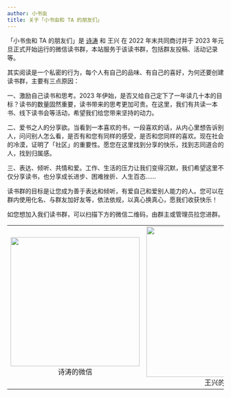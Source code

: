 ```yaml
---
author: 小书虫
title: 关于「小书虫和 TA 的朋友们」
---
```


「小书虫和 TA 的朋友们」是 [诗涛](https://shitao.netlify.app/) 和 王兴 在 2022 年末共同商讨并于 2023 年元旦正式开始运行的微信读书群，本站服务于该读书群，包括群友投稿、活动记录等。

其实阅读是一个私密的行为，每个人有自己的品味、有自己的喜好，为何还要创建读书群，主要有三点原因：

一、激励自己读书和思考。2023 年伊始，是否又给自己定下了一年读几十本的目标？读书的数量固然重要，读书带来的思考更加可贵。在这里，我们有共读一本书、线下读书会等活动，希望我们给您带来坚持的动力。

二、爱书之人的分享欲。当看到一本喜欢的书，一段喜欢的话，从内心里想告诉别人，问问别人怎么看，是否有和您有同样的感受，是否和您同样的喜欢。现在社会的冷漠，证明了「社区」的重要性。愿您在这里找到分享的快乐，找到志同道合的人，找到归属感。

三、表达、倾听、共情和爱。工作、生活的压力让我们变得沉默，我们希望这里不仅分享读书，也分享成长进步、困难挫折、人生百态……

读书群的目标是让您成为善于表达和倾听，有爱自己和爱别人能力的人。您可以在群内使用化名、与群友加好友等，依法依规，以真心换真心，愿我们收获快乐！

如您想加入我们读书群，可以扫描下方的微信二维码，由群主或管理员拉您进群。

<table>
  <tr>
    <td><center><img src="../st5.png" width = 300 /><br>诗涛的微信</center></td>
    <td><center><img src="../happywang.jpg" width = 350 /><br>王兴的微信</center></td>
  </tr>
</table>
